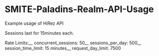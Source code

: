 # SMITE-Paladins-Realm-API-Usage
Example usage of HiRez API

Sessions last for 15minutes each.

Rate Limits:__
concurrent_sessions:  50__
sessions_per_day: 500__
session_time_limit:  15 minutes__
request_day_limit:  7500
